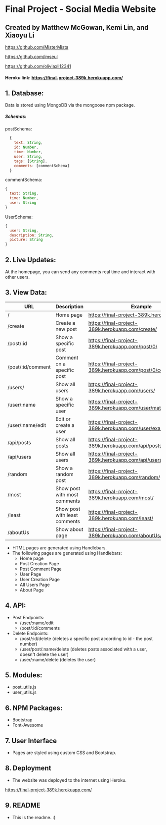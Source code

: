 # Final Project - Social Media Website
## Created by Matthew McGowan, Kemi Lin, and Xiaoyu Li

https://github.com/MisterMista

https://github.com/imseul

https://github.com/oliviaxli12341

#### Heroku link: https://final-project-389k.herokuapp.com/

## 1. Database:
  Data is stored using MongoDB via the mongoose npm package.

##### Schemas:

  postSchema:
```javascript
  {
    text: String,
    id: Number,
    time: Number,
    user: String,
    tags: [String],
    comments: [commentSchema]
  }
```
commentSchema:
```javascript
{
  text: String,
  time: Number,
  user: String
}
```
UserSchema:
```javascript
{
  user: String,
  description: String,
  picture: String
}
```
## 2. Live Updates:

  At the homepage, you can send any comments real time and interact with other users.

## 3. View Data:

URL | Description | Example
----- | ----- | -----
/ | Home page | https://final-project-389k.herokuapp.com/
/create | Create a new post | https://final-project-389k.herokuapp.com/create/
/post/:id | Show a specific post | https://final-project-389k.herokuapp.com/post/0/
/post/:id/comment | Comment on a specific post | https://final-project-389k.herokuapp.com/post/0/comment/
/users/ | Show all users | https://final-project-389k.herokuapp.com/users/
/user/:name | Show a specific user | https://final-project-389k.herokuapp.com/user/matthew/
/user/:name/edit | Edit or create a user | https://final-project-389k.herokuapp.com/user/exampleuser/edit/
/api/posts | Show all posts | https://final-project-389k.herokuapp.com/api/posts/
/api/users | Show all users | https://final-project-389k.herokuapp.com/api/users/
/random | Show a random post | https://final-project-389k.herokuapp.com/random/
/most | Show post with most comments | https://final-project-389k.herokuapp.com/most/
/least | Show post with least comments | https://final-project-389k.herokuapp.com/least/
/aboutUs | Show about page | https://final-project-389k.herokuapp.com/aboutUs/

  * HTML pages are generated using Handlebars.
  * The following pages are generated using Handlebars:
    * Home page
    * Post Creation Page
    * Post Comment Page
    * User Page
    * User Creation Page
    * All Users Page
    * About Page

## 4. API:

  * Post Endpoints:
    * /user/:name/edit
    * /post/:id/comments
  * Delete Endpoints:
    * /post/:id/delete  (deletes a specific post according to id - the post number)
    * /user/post/:name/delete  (deletes posts associated with a user, doesn't delete the user)
    * /user/:name/delete  (deletes the user)

## 5. Modules:

  * post_utils.js
  * user_utils.js

## 6. NPM Packages:

  * Bootstrap
  * Font-Awesome

## 7. User Interface

  * Pages are styled using custom CSS and Bootstrap.

## 8. Deployment

  * The website was deployed to the internet using Heroku.

  https://final-project-389k.herokuapp.com/

## 9. README

  * This is the readme. :)
